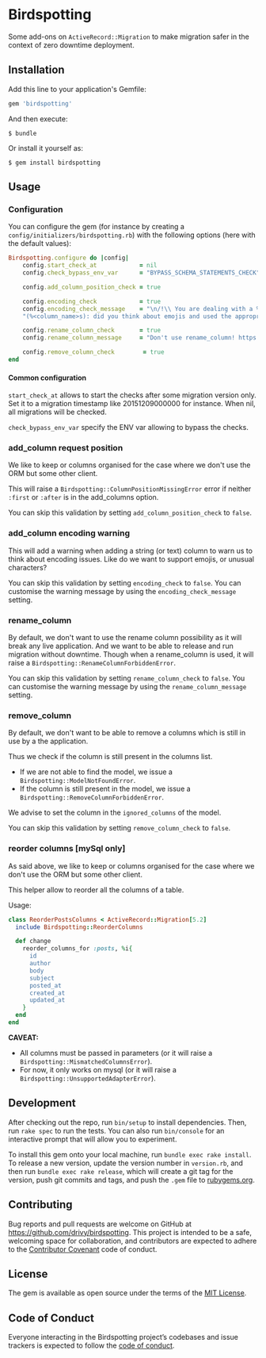 
# Birdspotting

Some add-ons on `ActiveRecord::Migration` to make migration safer in the context of zero downtime deployment.

## Installation

Add this line to your application's Gemfile:

```ruby
gem 'birdspotting'
```

And then execute:

    $ bundle

Or install it yourself as:

    $ gem install birdspotting

## Usage

### Configuration

You can configure the gem (for instance by creating a `config/initializers/birdspotting.rb`) with the following options (here with the default values):

```ruby
Birdspotting.configure do |config|
    config.start_check_at            = nil
    config.check_bypass_env_var      = "BYPASS_SCHEMA_STATEMENTS_CHECK"

    config.add_column_position_check = true

    config.encoding_check            = true
    config.encoding_check_message    = "\n/!\\ You are dealing with a %<type>s field" \
    "(%<column_name>s): did you think about emojis and used the appropriate encoding? /!\\ \n\n"

    config.rename_column_check       = true
    config.rename_column_message     = "Don't use rename_column! https://stackoverflow.com/a/18542147"

    config.remove_column_check        = true
end
```

#### Common configuration

`start_check_at` allows to start the checks after some migration version only. Set it to a migration 
timestamp like 20151209000000 for instance. When nil, all migrations will be checked.

`check_bypass_env_var` specify the ENV var allowing to bypass the checks.

### add_column request position

We like to keep or columns organised for the case where we don't use the ORM but some other client.

This will raise a `Birdspotting::ColumnPositionMissingError` error if neither `:first` or `:after`
is in the add_columns option.

You can skip this validation by setting `add_column_position_check` to `false`. 

### add_column encoding warning

This will add a warning when adding a string (or text) column to warn us to think about encoding 
issues. Like do we want to support emojis, or unusual characters?

You can skip this validation by setting `encoding_check` to `false`. 
You can customise the warning message by using the `encoding_check_message` setting.

### rename_column

By default, we don't want to use the rename column possibility as it will break any live application.
And we want to be able to release and run migration without downtime.
Though when a rename_column is used, it will raise a `Birdspotting::RenameColumnForbiddenError`.

You can skip this validation by setting `rename_column_check` to `false`. 
You can customise the warning message by using the `rename_column_message` setting.

### remove_column

By default, we don't want to be able to remove a columns which is still in use by a the application.

Thus we check if the column is still present in the columns list.

- If we are not able to find the model, we issue a `Birdspotting::ModelNotFoundError`.
- If the column is still present in the model, we issue a `Birdspotting::RemoveColumnForbiddenError`.

We advise to set the column in the `ignored_columns` of the model.

You can skip this validation by setting `remove_column_check` to `false`. 

### reorder columns [mySql only]

As said above, we like to keep or columns organised for the case where 
we don't use the ORM but some other client.

This helper allow to reorder all the columns of a table.

Usage:

````ruby
class ReorderPostsColumns < ActiveRecord::Migration[5.2]
  include Birdspotting::ReorderColumns

  def change
    reorder_columns_for :posts, %i{
      id
      author
      body
      subject
      posted_at
      created_at
      updated_at
    }
  end
end
````

**CAVEAT:**

* All columns must be passed in parameters (or it will raise a `Birdspotting::MismatchedColumnsError`).
* For now, it only works on mysql (or it will raise a `Birdspotting::UnsupportedAdapterError`).

## Development

After checking out the repo, run `bin/setup` to install dependencies. Then, run `rake spec` to run the tests. You can also run `bin/console` for an interactive prompt that will allow you to experiment.

To install this gem onto your local machine, run `bundle exec rake install`. To release a new version, update the version number in `version.rb`, and then run `bundle exec rake release`, which will create a git tag for the version, push git commits and tags, and push the `.gem` file to [rubygems.org](https://rubygems.org).

## Contributing

Bug reports and pull requests are welcome on GitHub at https://github.com/drivy/birdspotting. This project is intended to be a safe, welcoming space for collaboration, and contributors are expected to adhere to the [Contributor Covenant](http://contributor-covenant.org) code of conduct.

## License

The gem is available as open source under the terms of the [MIT License](https://opensource.org/licenses/MIT).

## Code of Conduct

Everyone interacting in the Birdspotting project’s codebases and issue trackers is expected to follow the [code of conduct](https://github.com/drivy/birdspotting/blob/master/CODE_OF_CONDUCT.md).
